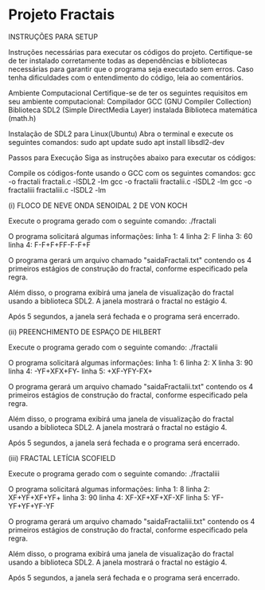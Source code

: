 # Projeto Fractais

INSTRUÇÕES PARA SETUP

Instruções necessárias para executar os códigos do projeto. Certifique-se de ter instalado
corretamente todas as dependências e bibliotecas necessárias para garantir
que o programa seja executado sem erros. Caso tenha dificuldades com o entendimento do código, leia ao
comentários.

Ambiente Computacional
Certifique-se de ter os seguintes requisitos em seu ambiente computacional:
Compilador GCC (GNU Compiler Collection)
Biblioteca SDL2 (Simple DirectMedia Layer) instalada
Biblioteca matemática (math.h)

Instalação de SDL2 para Linux(Ubuntu)
Abra o terminal e execute os seguintes comandos:
sudo apt update
sudo apt install libsdl2-dev

Passos para Execução
Siga as instruções abaixo para executar os códigos:

Compile os códigos-fonte usando o GCC com os seguintes comandos:
gcc -o fractali fractali.c -lSDL2 -lm
gcc -o fractalii fractalii.c -lSDL2 -lm
gcc -o fractaliii fractaliii.c -lSDL2 -lm

(i) FLOCO DE NEVE ONDA SENOIDAL 2 DE VON KOCH

Execute o programa gerado com o seguinte comando:
./fractali

O programa solicitará algumas informações:
linha 1: 4
linha 2: F
linha 3: 60
linha 4: F-F+F+FF-F-F+F

O programa gerará um arquivo chamado "saidaFractali.txt" contendo os 4 primeiros estágios de construção
do fractal, conforme especificado pela regra.

Além disso, o programa exibirá uma janela de visualização do fractal usando a biblioteca SDL2. A janela
mostrará o fractal no estágio 4.

Após 5 segundos, a janela será fechada e o programa será encerrado.

(ii) PREENCHIMENTO DE ESPAÇO DE HILBERT

Execute o programa gerado com o seguinte comando:
./fractalii

O programa solicitará algumas informações:
linha 1: 6
linha 2: X
linha 3: 90
linha 4: -YF+XFX+FY-
linha 5: +XF-YFY-FX+

O programa gerará um arquivo chamado "saidaFractalii.txt" contendo os 4 primeiros estágios de construção
do fractal, conforme especificado pela regra.

Além disso, o programa exibirá uma janela de visualização do fractal usando a biblioteca SDL2. A janela
mostrará o fractal no estágio 4.

Após 5 segundos, a janela será fechada e o programa será encerrado.

(iii) FRACTAL LETÍCIA SCOFIELD

Execute o programa gerado com o seguinte comando:
./fractaliii

O programa solicitará algumas informações:
linha 1: 8
linha 2: XF+YF+XF+YF+
linha 3: 90
linha 4: XF-XF+XF+XF-XF
linha 5: YF-YF+YF+YF-YF

O programa gerará um arquivo chamado "saidaFractaliii.txt" contendo os 4 primeiros estágios de construção
do fractal, conforme especificado pela regra.

Além disso, o programa exibirá uma janela de visualização do fractal usando a biblioteca SDL2. A janela
mostrará o fractal no estágio 4.

Após 5 segundos, a janela será fechada e o programa será encerrado.
